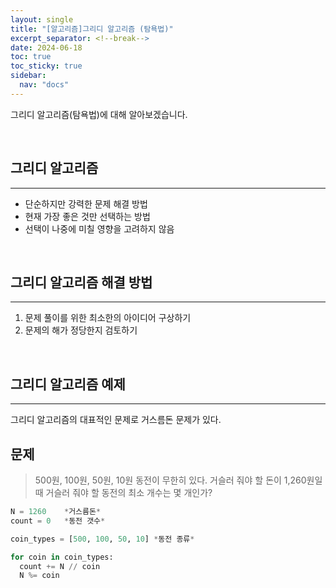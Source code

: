 ```yaml
---
layout: single
title: "[알고리즘]그리디 알고리즘 (탐욕법)"
excerpt_separator: <!--break-->
date: 2024-06-18
toc: true
toc_sticky: true
sidebar:
  nav: "docs"
---
```


그리디 알고리즘(탐욕법)에 대해 알아보겠습니다.

<!--break-->

<br>

## 그리디 알고리즘

---

- 단순하지만 강력한 문제 해결 방법
- 현재 가장 좋은 것만 선택하는 방법
- 선택이 나중에 미칠 영향을 고려하지 않음

<br>

## 그리디 알고리즘 해결 방법

---

1. 문제 풀이를 위한 최소한의 아이디어 구상하기
2. 문제의 해가 정당한지 검토하기

<br>

## 그리디 알고리즘 예제

---

그리디 알고리즘의 대표적인 문제로 거스름돈 문제가 있다.

## 문제

> 500원, 100원, 50원, 10원 동전이 무한히 있다.
> 거슬러 줘야 할 돈이 1,260원일 때 거슬러 줘야 할 동전의 최소 개수는 몇 개인가?

```python
N = 1260    *거스름돈*
count = 0   *동전 갯수*

coin_types = [500, 100, 50, 10] *동전 종류*

for coin in coin_types:
  count += N // coin
  N %= coin
```
